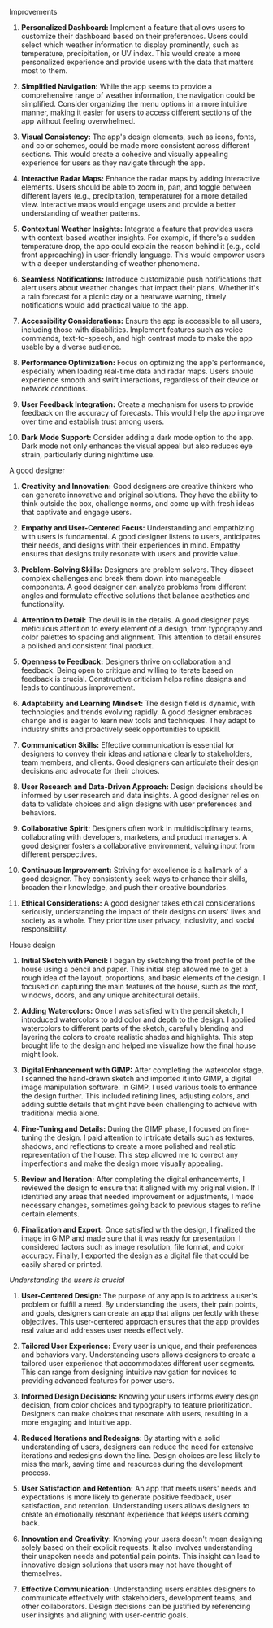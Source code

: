 ﻿Improvements

1. **Personalized Dashboard:** Implement a feature that allows users to customize their dashboard based on their preferences. Users could select which weather information to display prominently, such as temperature, precipitation, or UV index. This would create a more personalized experience and provide users with the data that matters most to them.

2. **Simplified Navigation:** While the app seems to provide a comprehensive range of weather information, the navigation could be simplified. Consider organizing the menu options in a more intuitive manner, making it easier for users to access different sections of the app without feeling overwhelmed.

3. **Visual Consistency:** The app's design elements, such as icons, fonts, and color schemes, could be made more consistent across different sections. This would create a cohesive and visually appealing experience for users as they navigate through the app.

4. **Interactive Radar Maps:** Enhance the radar maps by adding interactive elements. Users should be able to zoom in, pan, and toggle between different layers (e.g., precipitation, temperature) for a more detailed view. Interactive maps would engage users and provide a better understanding of weather patterns.

5. **Contextual Weather Insights:** Integrate a feature that provides users with context-based weather insights. For example, if there's a sudden temperature drop, the app could explain the reason behind it (e.g., cold front approaching) in user-friendly language. This would empower users with a deeper understanding of weather phenomena.

6. **Seamless Notifications:** Introduce customizable push notifications that alert users about weather changes that impact their plans. Whether it's a rain forecast for a picnic day or a heatwave warning, timely notifications would add practical value to the app.

7. **Accessibility Considerations:** Ensure the app is accessible to all users, including those with disabilities. Implement features such as voice commands, text-to-speech, and high contrast mode to make the app usable by a diverse audience.

8. **Performance Optimization:** Focus on optimizing the app's performance, especially when loading real-time data and radar maps. Users should experience smooth and swift interactions, regardless of their device or network conditions.

9. **User Feedback Integration:** Create a mechanism for users to provide feedback on the accuracy of forecasts. This would help the app improve over time and establish trust among users.

10. **Dark Mode Support:** Consider adding a dark mode option to the app. Dark mode not only enhances the visual appeal but also reduces eye strain, particularly during nighttime use.

A good designer 

1. **Creativity and Innovation:** Good designers are creative thinkers who can generate innovative and original solutions. They have the ability to think outside the box, challenge norms, and come up with fresh ideas that captivate and engage users.

2. **Empathy and User-Centered Focus:** Understanding and empathizing with users is fundamental. A good designer listens to users, anticipates their needs, and designs with their experiences in mind. Empathy ensures that designs truly resonate with users and provide value.

3. **Problem-Solving Skills:** Designers are problem solvers. They dissect complex challenges and break them down into manageable components. A good designer can analyze problems from different angles and formulate effective solutions that balance aesthetics and functionality.

4. **Attention to Detail:** The devil is in the details. A good designer pays meticulous attention to every element of a design, from typography and color palettes to spacing and alignment. This attention to detail ensures a polished and consistent final product.

5. **Openness to Feedback:** Designers thrive on collaboration and feedback. Being open to critique and willing to iterate based on feedback is crucial. Constructive criticism helps refine designs and leads to continuous improvement.

6. **Adaptability and Learning Mindset:** The design field is dynamic, with technologies and trends evolving rapidly. A good designer embraces change and is eager to learn new tools and techniques. They adapt to industry shifts and proactively seek opportunities to upskill.

7. **Communication Skills:** Effective communication is essential for designers to convey their ideas and rationale clearly to stakeholders, team members, and clients. Good designers can articulate their design decisions and advocate for their choices.

8. **User Research and Data-Driven Approach:** Design decisions should be informed by user research and data insights. A good designer relies on data to validate choices and align designs with user preferences and behaviors.

9. **Collaborative Spirit:** Designers often work in multidisciplinary teams, collaborating with developers, marketers, and product managers. A good designer fosters a collaborative environment, valuing input from different perspectives.

10. **Continuous Improvement:** Striving for excellence is a hallmark of a good designer. They consistently seek ways to enhance their skills, broaden their knowledge, and push their creative boundaries.

11. **Ethical Considerations:** A good designer takes ethical considerations seriously, understanding the impact of their designs on users' lives and society as a whole. They prioritize user privacy, inclusivity, and social responsibility.

House design

1. **Initial Sketch with Pencil:**
   I began by sketching the front profile of the house using a pencil and paper. This initial step allowed me to get a rough idea of the layout, proportions, and basic elements of the design. I focused on capturing the main features of the house, such as the roof, windows, doors, and any unique architectural details.

2. **Adding Watercolors:**
   Once I was satisfied with the pencil sketch, I introduced watercolors to add color and depth to the design. I applied watercolors to different parts of the sketch, carefully blending and layering the colors to create realistic shades and highlights. This step brought life to the design and helped me visualize how the final house might look.

3. **Digital Enhancement with GIMP:**
   After completing the watercolor stage, I scanned the hand-drawn sketch and imported it into GIMP, a digital image manipulation software. In GIMP, I used various tools to enhance the design further. This included refining lines, adjusting colors, and adding subtle details that might have been challenging to achieve with traditional media alone.

4. **Fine-Tuning and Details:**
   During the GIMP phase, I focused on fine-tuning the design. I paid attention to intricate details such as textures, shadows, and reflections to create a more polished and realistic representation of the house. This step allowed me to correct any imperfections and make the design more visually appealing.

5. **Review and Iteration:**
   After completing the digital enhancements, I reviewed the design to ensure that it aligned with my original vision. If I identified any areas that needed improvement or adjustments, I made necessary changes, sometimes going back to previous stages to refine certain elements.

6. **Finalization and Export:**
   Once satisfied with the design, I finalized the image in GIMP and made sure that it was ready for presentation. I considered factors such as image resolution, file format, and color accuracy. Finally, I exported the design as a digital file that could be easily shared or printed.

*Understanding the users is crucial*

1. **User-Centered Design:** The purpose of any app is to address a user's problem or fulfill a need. By understanding the users, their pain points, and goals, designers can create an app that aligns perfectly with these objectives. This user-centered approach ensures that the app provides real value and addresses user needs effectively.

2. **Tailored User Experience:** Every user is unique, and their preferences and behaviors vary. Understanding users allows designers to create a tailored user experience that accommodates different user segments. This can range from designing intuitive navigation for novices to providing advanced features for power users.

3. **Informed Design Decisions:** Knowing your users informs every design decision, from color choices and typography to feature prioritization. Designers can make choices that resonate with users, resulting in a more engaging and intuitive app.

4. **Reduced Iterations and Redesigns:** By starting with a solid understanding of users, designers can reduce the need for extensive iterations and redesigns down the line. Design choices are less likely to miss the mark, saving time and resources during the development process.

5. **User Satisfaction and Retention:** An app that meets users' needs and expectations is more likely to generate positive feedback, user satisfaction, and retention. Understanding users allows designers to create an emotionally resonant experience that keeps users coming back.

6. **Innovation and Creativity:** Knowing your users doesn't mean designing solely based on their explicit requests. It also involves understanding their unspoken needs and potential pain points. This insight can lead to innovative design solutions that users may not have thought of themselves.

7. **Effective Communication:** Understanding users enables designers to communicate effectively with stakeholders, development teams, and other collaborators. Design decisions can be justified by referencing user insights and aligning with user-centric goals.

